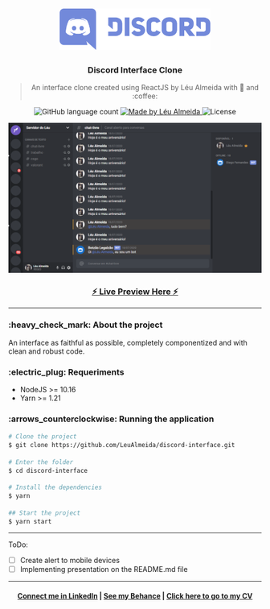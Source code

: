 <h1 align="center">
  <img alt="Discord" title="Discord" src="tmp/discord-logo.png" width="300" />
</h1>

<h3 align="center">
  Discord Interface Clone
</h3>

<blockquote align="center">
An interface clone created using ReactJS by Léu Almeida with 💜 and :coffee:
</blockquote>

<p align="center">
  <img alt="GitHub language count" src="https://img.shields.io/github/languages/count/LeuAlmeida/discord-interface?color=%2304D361">

  <a href="https://rocketseat.com.br">
    <img alt="Made by Léu Almeida" src="https://img.shields.io/badge/made%20by-Léu%20Almeida-%2304D361">
  </a>

  <img alt="License" src="https://img.shields.io/badge/license-MIT-%2304D361">

</p>

<p align="center">
  <img src="tmp/presentation.png" alt="Discord Presentation">
</p>

<p align="center">
<h3 align="center">
  <a href="https://leunardo.dev/discord" target="_blank">
    ⚡ Live Preview Here ⚡
  </a>
</h3>
</p>

<hr/>

<h3>:heavy_check_mark: About the project</h3>

An interface as faithful as possible, completely componentized and with clean and robust code.

<h3>:electric_plug: Requeriments</h3>

* NodeJS >= 10.16
* Yarn >= 1.21

<h3>:arrows_counterclockwise: Running the application</h3>

```bash
# Clone the project
$ git clone https://github.com/LeuAlmeida/discord-interface.git

# Enter the folder
$ cd discord-interface

# Install the dependencies
$ yarn

## Start the project
$ yarn start
```

<hr/>

ToDo:

- [ ] Create alert to mobile devices
- [ ] Implementing presentation on the README.md file

<hr/>

<h4 align="center">
<a href="http://linkedin.com/in/leonardoalmeida99">Connect me in LinkedIn</a> | <a href="http://behance.net/almeida99">See my Behance</a> | <a href="https://leunardo.dev">Click here to go to my CV</a>
</h4>
